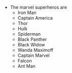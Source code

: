 * The marvel superheros are
  * Iron Man
  * Captain America
  * Thor
  * Hulk
  * Spiderman
  * Black Panther
  * Black Widow
  * Wanda Maximoff
  * Captain Marvel
  * Falcon
  * Ant Man
